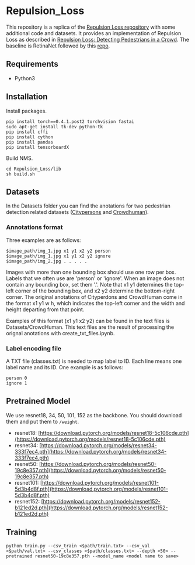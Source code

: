 # Repulsion_Loss

This repository is a replica of the [Repulsion Loss repository](https://github.com/rainofmine/Repulsion_Loss) with some additional code and datasets. It provides an implementation of Repulsion Loss as described in [Repulsion Loss: Detecting Pedestrians in a Crowd](https://arxiv.org/abs/1711.07752). The baseline is RetinaNet followed by this [repo](https://github.com/yhenon/pytorch-retinanet). 

## Requirements

- Python3

## Installation

Install packages.

```
pip install torch==0.4.1.post2 torchvision fastai
sudo apt-get install tk-dev python-tk
pip install cffi
pip install cython
pip install pandas
pip install tensorboardX
```

Build NMS.

```
cd Repulsion_Loss/lib
sh build.sh
```

## Datasets
In the Datasets folder you can find the anotations for two pedestrian detection related datasets ([Citypersons](https://arxiv.org/pdf/1702.05693.pdf) and [Crowdhuman](https://arxiv.org/pdf/1805.00123.pdf)). 

### Annotations format
Three examples are as follows:

```
$image_path/img_1.jpg x1 y1 x2 y2 person
$image_path/img_1.jpg x1 y1 x2 y2 ignore
$image_path/img_2.jpg . . . . .
```

Images with more than one bounding box should use one row per box. Labels that we often use are 'person' or 'ignore'. When an image does not contain any bounding box, set them '.'. 
Note that x1 y1 determines the top-left corner of the bounding box, and x2 y2 determine the bottom-right corner. The original anotations of Cityperdons and CrowdHuman come in the format x1 y1 w h, which indicates the top-left corner and the width and height departing from that point.  

Examples of this format (x1 y1 x2 y2) can be found in the text files is Datasets/CrowdHuman. This text files are the result of processing the orignal anotations with create_txt_files.ipynb.  

### Label encoding file
A TXT file (classes.txt) is needed to map label to ID. Each line means one label name and its ID. One example is as follows:

```
person 0
ignore 1
```

## Pretrained Model

We use resnet18, 34, 50, 101, 152 as the backbone. You should download them and put them to `/weight`.

- resnet18: [https://download.pytorch.org/models/resnet18-5c106cde.pth](https://download.pytorch.org/models/resnet18-5c106cde.pth)
- resnet34: [https://download.pytorch.org/models/resnet34-333f7ec4.pth](https://download.pytorch.org/models/resnet34-333f7ec4.pth)
- resnet50: [https://download.pytorch.org/models/resnet50-19c8e357.pth](https://download.pytorch.org/models/resnet50-19c8e357.pth)
- resnet101: [https://download.pytorch.org/models/resnet101-5d3b4d8f.pth](https://download.pytorch.org/models/resnet101-5d3b4d8f.pth)
- resnet152: [https://download.pytorch.org/models/resnet152-b121ed2d.pth](https://download.pytorch.org/models/resnet152-b121ed2d.pth)

## Training

```
python train.py --csv_train <$path/train.txt> --csv_val <$path/val.txt> --csv_classes <$path/classes.txt> --depth <50> --pretrained resnet50-19c8e357.pth --model_name <model name to save>
```

